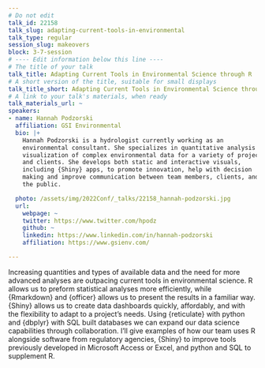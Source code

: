 ```yaml
---
# Do not edit
talk_id: 22158
talk_slug: adapting-current-tools-in-environmental
talk_type: regular
session_slug: makeovers
block: 3-7-session
# ---- Edit information below this line ----
# The title of your talk
talk_title: Adapting Current Tools in Environmental Science through R
# A short version of the title, suitable for small displays
talk_title_short: Adapting Current Tools in Environmental Science through R
# A link to your talk's materials, when ready
talk_materials_url: ~
speakers:
- name: Hannah Podzorski
  affiliation: GSI Environmental
  bio: |+
    Hannah Podzorski is a hydrologist currently working as an
    environmental consultant. She specializes in quantitative analysis and
    visualization of complex environmental data for a variety of projects
    and clients. She develops both static and interactive visuals,
    including {Shiny} apps, to promote innovation, help with decision
    making and improve communication between team members, clients, and
    the public.

  photo: /assets/img/2022Conf/_talks/22158_hannah-podzorski.jpg
  url:
    webpage: ~
    twitter: https://www.twitter.com/hpodz
    github: ~
    linkedin: https://www.linkedin.com/in/hannah-podzorski
    affiliation: https://www.gsienv.com/

---
```


<!-- ABSTRACT ----
Please write abstract below. You may use simple markdown (links, code style, bold, italics)
-->

Increasing quantities and types of available data and the need for more advanced
analyses are outpacing current tools in environmental science. R allows us to
preform statistical analyses more efficiently, while {Rmarkdown} and {officer}
allows us to present the results in a familiar way. {Shiny} allows us to create
data dashboards quickly, affordably, and with the flexibility to adapt to a
project’s needs. Using {reticulate} with python and {dbplyr} with SQL built
databases we can expand our data science capabilities through collaboration.
I’ll give examples of how our team uses R alongside software from regulatory
agencies, {Shiny} to improve tools previously developed in Microsoft Access or
Excel, and python and SQL to supplement R.

